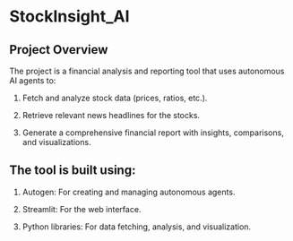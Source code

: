 # StockInsight_AI

## Project Overview
The project is a financial analysis and reporting tool that uses autonomous AI agents to:

1. Fetch and analyze stock data (prices, ratios, etc.).

2. Retrieve relevant news headlines for the stocks.

3. Generate a comprehensive financial report with insights, comparisons, and visualizations.

## The tool is built using:

1. Autogen: For creating and managing autonomous agents.

2. Streamlit: For the web interface.

3. Python libraries: For data fetching, analysis, and visualization.

